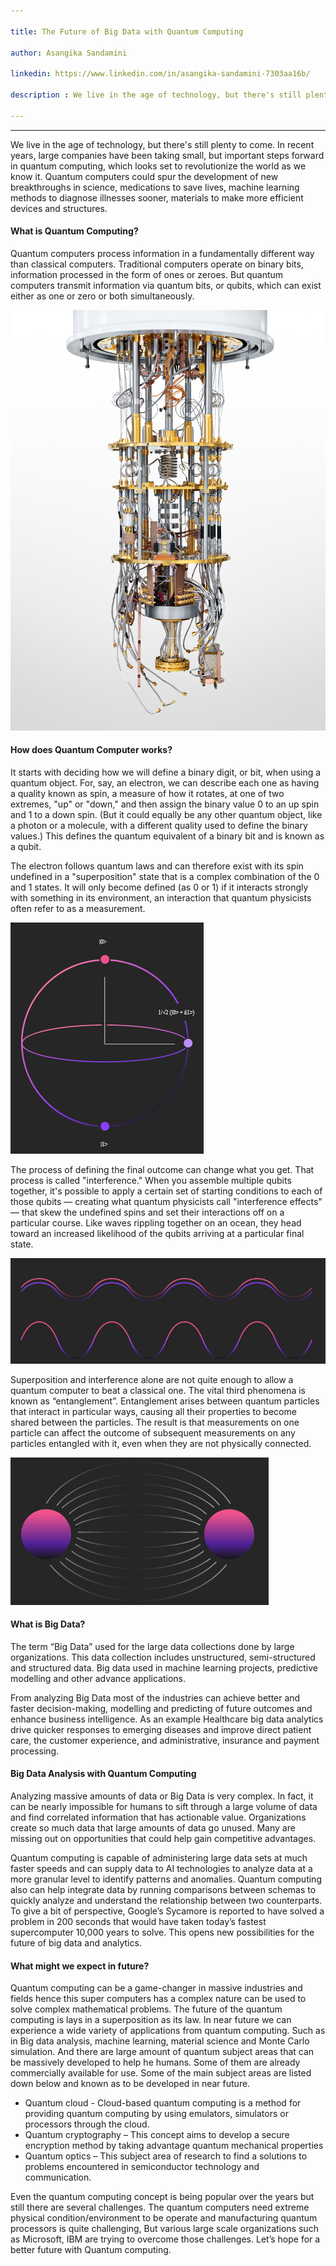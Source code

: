 ```yaml
---

title: The Future of Big Data with Quantum Computing

author: Asangika Sandamini

linkedin: https://www.linkedin.com/in/asangika-sandamini-7303aa16b/

description : We live in the age of technology, but there's still plenty to come. In recent years, large companies have been taking small, but important steps forward in quantum computing, which looks set to revolutionize the world as we know it. Quantum computers could spur the development of new breakthroughs in science, medications to save lives, machine learning methods to diagnose illnesses sooner, materials to make more efficient devices and structures.

---
```

___

We live in the age of technology, but there's still plenty to come. In recent years, large companies have been taking small, but important steps forward in quantum computing, which looks set to revolutionize the world as we know it. Quantum computers could spur the development of new breakthroughs in science, medications to save lives, machine learning methods to diagnose illnesses sooner, materials to make more efficient devices and structures.

#### **What is Quantum Computing?**

Quantum computers process information in a fundamentally different way than classical computers. Traditional computers operate on binary bits, information processed in the form of ones or zeroes. But quantum computers transmit information via quantum bits, or qubits, which can exist either as one or zero or both simultaneously. 

<img src="/img/as_1_2021_03_04.jpg"/>

#### **How does Quantum Computer works?**

It starts with deciding how we will define a binary digit, or bit, when using a quantum object. For, say, an electron, we can describe each one as having a quality known as spin, a measure of how it rotates, at one of two extremes, "up" or "down," and then assign the binary value 0 to an up spin and 1 to a down spin. (But it could equally be any other quantum object, like a photon or a molecule, with a different quality used to define the binary values.) This defines the quantum equivalent of a binary bit and is known as a qubit.

The electron follows quantum laws and can therefore exist with its spin undefined in a "superposition" state that is a complex combination of the 0 and 1 states. It will only become defined (as 0 or 1) if it interacts strongly with something in its environment, an interaction that quantum physicists often refer to as a measurement.

<img src="/img/as_2_2021_03_04.PNG"/>

The process of defining the final outcome can change what you get. That process is called "interference." When you assemble multiple qubits together, it's possible to apply a certain set of starting conditions to each of those qubits — creating what quantum physicists call "interference effects" — that skew the undefined spins and set their interactions off on a particular course. Like waves rippling together on an ocean, they head toward an increased likelihood of the qubits arriving at a particular final state.

<img src="/img/as_3_2021_03_04.PNG"/>

Superposition and interference alone are not quite enough to allow a quantum computer to beat a classical one. The vital third phenomena is known as “entanglement”. Entanglement arises between quantum particles that interact in particular ways, causing all their properties to become shared between the particles. The result is that measurements on one particle can affect the outcome of subsequent measurements on any particles entangled with it, even when they are not physically connected.

<img src="/img/as_4_2021_03_04.PNG"/>

#### **What is Big Data?**

The term “Big Data” used for the large data collections done by large organizations. This data collection includes unstructured, semi-structured and structured data. Big data used in machine learning projects, predictive modelling and other advance applications.

From analyzing Big Data most of the industries can achieve better and faster decision-making, modelling and predicting of future outcomes and enhance business intelligence. As an example Healthcare big data analytics drive quicker responses to emerging diseases and improve direct patient care, the customer experience, and administrative, insurance and payment processing.

#### **Big Data Analysis with Quantum Computing**

Analyzing massive amounts of data or Big Data is very complex. In fact, it can be nearly impossible for humans to sift through a large volume of data and find correlated information that has actionable value. Organizations create so much data that large amounts of data go unused. Many are missing out on opportunities that could help gain competitive advantages.

Quantum computing is capable of administering large data sets at much faster speeds and can supply data to AI technologies to analyze data at a more granular level to identify patterns and anomalies. Quantum computing also can help integrate data by running comparisons between schemas to quickly analyze and understand the relationship between two counterparts. To give a bit of perspective, Google’s Sycamore is reported to have solved a problem in 200 seconds that would have taken today’s fastest supercomputer 10,000 years to solve. This opens new possibilities for the future of big data and analytics.

#### **What might we expect in future?**

Quantum computing can be a game-changer in massive industries and fields hence this super computers has a complex nature can be used to solve complex mathematical problems. The future of the quantum computing is lays in a superposition as its law. In near future we can experience a wide variety of applications from quantum computing. Such as in Big data analysis, machine learning, material science and Monte Carlo simulation. And there are large amount of quantum subject areas that can be massively developed to help he humans. Some of them are already commercially available for use. Some of the main subject areas are listed down below and known as to be developed in near future.

 - Quantum cloud - Cloud-based quantum computing is a method for providing quantum computing by using emulators, simulators or processors through the cloud.
 - Quantum cryptography – This concept aims to develop a secure encryption method by taking advantage quantum mechanical properties
 - Quantum optics – This subject area of research to find a solutions to problems encountered in semiconductor technology and communication.
 
Even the quantum computing concept is being popular over the years but still there are several challenges. The quantum computers need extreme physical condition/environment to be operate and manufacturing quantum processors is quite challenging, But various large scale organizations such as Microsoft, IBM are trying to overcome those challenges. Let’s hope for a better future with Quantum computing.
